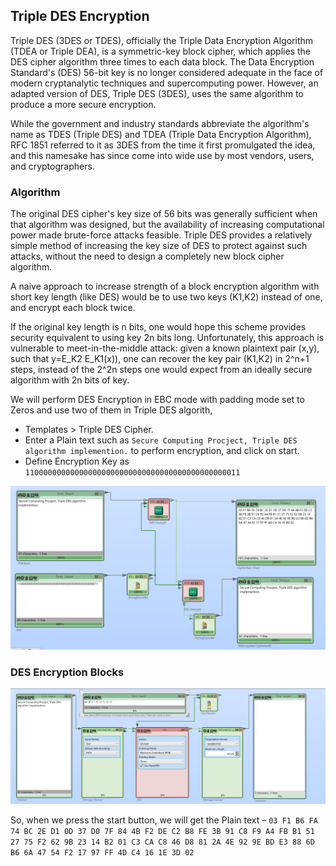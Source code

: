 ## Triple DES Encryption

Triple DES (3DES or TDES), officially the Triple Data Encryption Algorithm (TDEA or Triple DEA), is a symmetric-key block cipher, which applies the DES cipher algorithm three times to each data block. The Data Encryption Standard's (DES) 56-bit key is no longer considered adequate in the face of modern cryptanalytic techniques and supercomputing power. However, an adapted version of DES, Triple DES (3DES), uses the same algorithm to produce a more secure encryption.

While the government and industry standards abbreviate the algorithm's name as TDES (Triple DES) and TDEA (Triple Data Encryption Algorithm), RFC 1851 referred to it as 3DES from the time it first promulgated the idea, and this namesake has since come into wide use by most vendors, users, and cryptographers.

### Algorithm
The original DES cipher's key size of 56 bits was generally sufficient when that algorithm was designed, but the availability of increasing computational power made brute-force attacks feasible. Triple DES provides a relatively simple method of increasing the key size of DES to protect against such attacks, without the need to design a completely new block cipher algorithm.

A naive approach to increase strength of a block encryption algorithm with short key length (like DES) would be to use two keys (K1,K2) instead of one, and encrypt each block twice.

If the original key length is n bits, one would hope this scheme provides security equivalent to using key 2n bits long. Unfortunately, this approach is vulnerable to meet-in-the-middle attack: given a known plaintext pair (x,y), such that y=E_K2 E_K1(x)), one can recover the key pair (K1,K2) in 2^n+1 steps, instead of the 2^2n steps one would expect from an ideally secure algorithm with 2n bits of key.

We will perform DES Encryption in EBC mode with padding mode set to Zeros and use two of them in Triple DES algorith,

* Templates > Triple DES Cipher.
* Enter a Plain text such as `Secure Computing Procject, Triple DES algorithm implemention.` to perform encryption, and click on start.
* Define Encryption Key as `110000000000000000000000000000000000000000000011`

![image](https://github.com/swmnnmt/Secure-Computing-Project/blob/main/%237%20Triple%20DES%20Encryption/TripleDES.png)

### DES Encryption Blocks

![image](https://github.com/swmnnmt/Secure-Computing-Project/blob/main/%237%20Triple%20DES%20Encryption/DES%20Enc%20Block.png)

So, when we press the start button, we will get the Plain text  – `03 F1 B6 FA 74 BC 2E D1 0D 37 D0 7F 84 4B F2 DE C2 B8 FE 3B 91 C8 F9 A4 FB B1 51 27 75 F2 62 9B 23 14 B2 01 C3 CA C8 46 D8 81 2A 4E 92 9E BD E3 88 6D B6 6A 47 54 F2 17 97 FF 4D C4 16 1E 3D 02`
